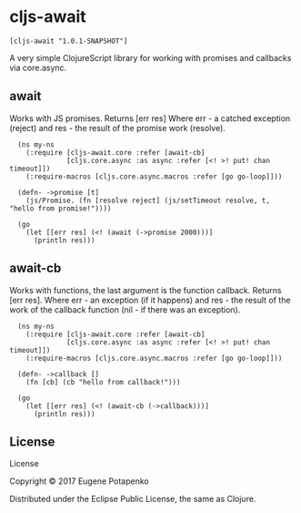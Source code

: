 # cljs-await

`[cljs-await "1.0.1-SNAPSHOT"]`

A very simple ClojureScript library for working with promises and callbacks via core.async.

## await

Works with JS promises. Returns [err res] Where err - a catched exception (reject) and res - the result of the promise work (resolve).

```
  (ns my-ns
    (:require [cljs-await.core :refer [await-cb]
              [cljs.core.async :as async :refer [<! >! put! chan timeout]])
    (:require-macros [cljs.core.async.macros :refer [go go-loop]]))
  
  (defn- ->promise [t]
    (js/Promise. (fn [resolve reject] (js/setTimeout resolve, t, "hello from promise!"))))
    
  (go
    (let [[err res] (<! (await (->promise 2000)))]
      (println res)))
```

## await-cb

Works with functions, the last argument is the function callback. Returns [err res]. Where err - an exception (if it happens) and res - the result of the work of the callback function (nil - if there was an exception).

```
  (ns my-ns
    (:require [cljs-await.core :refer [await-cb]
              [cljs.core.async :as async :refer [<! >! put! chan timeout]])
    (:require-macros [cljs.core.async.macros :refer [go go-loop]]))
  
  (defn- ->callback []
    (fn [cb] (cb "hello from callback!")))

  (go
    (let [[err res] (<! (await-cb (->callback)))]
      (println res)))
```

## License

License

Copyright © 2017 Eugene Potapenko

Distributed under the Eclipse Public License, the same as Clojure.
